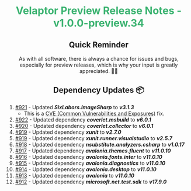 <h1 align="center" style="color: mediumseagreen;font-weight: bold;">
Velaptor Preview Release Notes - v1.0.0-preview.34
</h1>

<h2 align="center" style="font-weight: bold;">Quick Reminder</h2>

<div align="center">

As with all software, there is always a chance for issues and bugs, especially for preview releases, which is why your input is greatly appreciated. 🙏🏼
</div>

<h2 align="center" style="font-weight: bold;">Dependency Updates 📦</h2>

1. [#921](https://github.com/KinsonDigital/Velaptor/pull/921) - Updated _**SixLabors.ImageSharp**_ to _**v3.1.3**_
    - This is a [CVE (Common Vulnerabilities and Exposures)](https://github.com/KinsonDigital/Velaptor/security/dependabot/4) fix.
2. [#922](https://github.com/KinsonDigital/Velaptor/pull/922) - Updated dependency _**coverlet.msbuild**_ to _**v6.0.1**_
3. [#920](https://github.com/KinsonDigital/Velaptor/pull/920) - Updated dependency _**coverlet.collector**_ to _**v6.0.1**_
4. [#919](https://github.com/KinsonDigital/Velaptor/pull/919) - Updated dependency _**xunit**_ to _**v2.7.0**_
4. [#919](https://github.com/KinsonDigital/Velaptor/pull/919) - Updated dependency _**xunit.runner.visualstudio**_ to _**v2.5.7**_
5. [#918](https://github.com/KinsonDigital/Velaptor/pull/918) - Updated dependency _**nsubstitute.analyzers.csharp**_ to _**v1.0.17**_
6. [#917](https://github.com/KinsonDigital/Velaptor/pull/917) - Updated dependency _**avalonia.themes.fluent**_ to _**v11.0.10**_
7. [#916](https://github.com/KinsonDigital/Velaptor/pull/916) - Updated dependency _**avalonia.fonts.inter**_ to _**v11.0.10**_
8. [#915](https://github.com/KinsonDigital/Velaptor/pull/915) - Updated dependency _**avalonia.diagnostics**_ to _**v11.0.10**_
9.  [#914](https://github.com/KinsonDigital/Velaptor/pull/914) - Updated dependency _**avalonia.desktop**_ to _**v11.0.10**_
10. [#913](https://github.com/KinsonDigital/Velaptor/pull/913) - Updated dependency _**avalonia**_ to _**v11.0.10**_
11. [#912](https://github.com/KinsonDigital/Velaptor/pull/912) - Updated dependency _**microsoft.net.test.sdk**_ to _**v17.9.0**_

    
    
